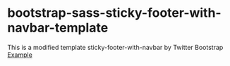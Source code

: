 bootstrap-sass-sticky-footer-with-navbar-template
=================================================

This is a modified template sticky-footer-with-navbar by Twitter Bootstrap [Example][1]


  [1]: http://getbootstrap.com/examples/sticky-footer-navbar/